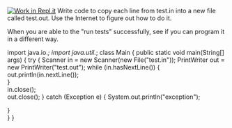 [![Work in Repl.it](https://classroom.github.com/assets/work-in-replit-14baed9a392b3a25080506f3b7b6d57f295ec2978f6f33ec97e36a161684cbe9.svg)](https://classroom.github.com/online_ide?assignment_repo_id=3049730&assignment_repo_type=AssignmentRepo)
Write code to copy each line from test.in into a new file called test.out.  Use the Internet to figure out how to do it.

When you are able to the "run tests" successfully, see if you can program it in a different way.

import java.io.*;
import java.util.*;
class Main {
    public static void main(String[] args)  {
      try
{
       Scanner in = new Scanner(new File("test.in"));
       PrintWriter out = new PrintWriter("test.out");
       while (in.hasNextLine()) {      
           out.println(in.nextLine());   
       }  
        in.close();   
        out.close();
}
catch (Exception e)
{
     System.out.println("exception");

}       
    }
}
